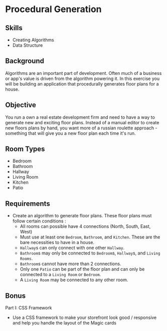 Procedural Generation
===========

Skills
--------
- Creating Algorithms
- Data Structure

Background
--------

Algorithms are an important part of development.  Often much of a business or app's value is driven from the algorithm powering it.  In this exercise you will be building an application that procedurally generates floor plans for a house.

Objective
-------
You run a own a real estate development firm and need to have a way to generate new and exciting floor plans.  Instead of a manual editor to create new floors plans by hand, you want more of a russian roulette approach - something that will give you a new floor plan each time it's run.

Room Types
-----------
- Bedroom
- Bathroom
- Hallway
- Living Room
- Kitchen
- Patio

Requirements
----------
- Create an algorithm to generate floor plans.  These floor plans must follow certain conditions :
    - All rooms can possible have 4 connections (North, South, East, West)
    - Must use at least one `Bedroom`, `Bathroom`, and `Kitchen`.  These are the bare necessities to have in a house.
    - `Hallway`s can only connect with one other `Hallway`.
    - `Bathroom`s may only be connected to `Bedroom`s, `Hallway`s, and `Living Rooms`.
    - `Bathroom`s cannot have more than 2 connections.
    - Only one `Patio` can be part of the floor plan and can only be connected to a `Living Room` or `Bedroom`.
    - A `Living Room` may be connected to any other room.














Bonus
-----------
Part I: CSS Framework
- Use a CSS framework to make your storefront look good / responsive and help you handle the layout of the Magic cards